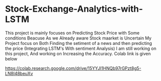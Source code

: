 # Stock-Exchange-Analytics-with-LSTM
This project is mainly focuses on Predicting Stock Price with Some conditions Beacuse As we Already aware Stock maarket is Uncertain
My Project focus on Both Finding the setiment of a news and then predicting the price (Integrating LSTM's With sentiment Analysis)
I am still working on this project, And working on Increasing the Accuracy.
Colab link is given below


https://colab.research.google.com/drive/15YYJI1HNQb97rGPzt8g5-LN8I48beuXv
